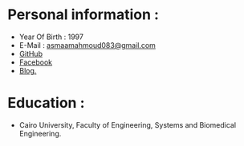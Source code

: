 # Personal information :
* Year Of Birth : 1997 
* E-Mail : asmaamahmoud083@gmail.com
* <a href="https://github.com/AsmaaMahmoud12" target="_blank">GitHub </a>
* <a href="https://www.facebook.com/profile.php?id=100008509004452" target="_blank">Facebook </a>
* <a href="https://salmazakariia.github.io/ThoracicSurgery/" target="_blank">Blog. </a>

# Education :
* Cairo University, Faculty of Engineering, Systems and Biomedical Engineering. 
